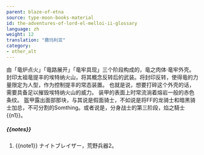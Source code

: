 ```yaml
---
parent: blaze-of-etna
source: type-moon-books-material
id: the-adventures-of-lord-el-melloi-ii-glossary
language: zh
weight: 12
translation: "撒玛利亚"
category:
- other_alt
---
```


由「竜炉点火」「竜路展开」「竜牢具现」三个阶段构成的，竜之肉体·竜牢外壳。
封印太祖竜提丰的埃特纳火山，将其概念反转后的武装。将封印反转，使得竜的力量限定为人型，作为控制提丰的常态装置。
也就是说，想要打碎这个外壳的话，需要具备足以摧毁埃特纳火山的威力。
装甲的表面上时常流淌着熔岩一般的赤色条纹。
盔甲露出面部那块，与其说是假面骑士，不如说是将FF的龙骑士和暗黑骑士加总，不可分割的Somthing。或者说是，分身战士的第三阶段，焰之騎士{{n1}}。

##### {{notes}}

1. {{note1}} ナイトブレイザー，荒野兵器2。

